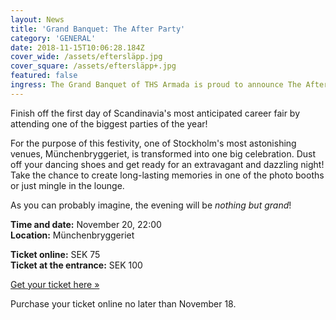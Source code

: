 ```yaml
---
layout: News
title: 'Grand Banquet: The After Party'
category: 'GENERAL'
date: 2018-11-15T10:06:28.184Z
cover_wide: /assets/eftersläpp.jpg
cover_square: /assets/eftersläpp+.jpg
featured: false
ingress: The Grand Banquet of THS Armada is proud to announce The After Party!
---
```

Finish off the first day of Scandinavia's most anticipated career fair by attending one of the biggest parties of the year!

For the purpose of this festivity, one of Stockholm's most astonishing venues, Münchenbryggeriet, is transformed into one big celebration. Dust off your dancing shoes and get ready for an extravagant and dazzling night! Take the chance to create long-lasting memories in one of the photo booths or just mingle in the lounge.

As you can probably imagine, the evening will be _nothing but grand_!

**Time and date:** November 20, 22:00\
**Location:** Münchenbryggeriet

**Ticket online:** SEK 75\
**Ticket at the entrance:** SEK 100

[Get your ticket here »](https://ais.armada.nu/banquet/afterparty)

Purchase your ticket online no later than November 18.
